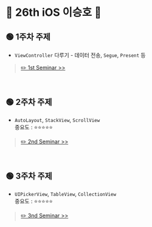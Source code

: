 # 🎉 26th iOS 이승호 🎉

## 🟢 1주차 주제

- `ViewController` 다루기 - 데이터 전송, `Segue`, `Present` 등 </br>

> [✏️ 1st Seminar >>](./Links/1stSeminar.md) </br>

</br>

## 🟢 2주차 주제

- `AutoLayout`, `StackView`, `ScrollView` </br>
  중요도 : ⭐️⭐️⭐️⭐️⭐️

> [✏️ 2nd Seminar >>](./Links/2ndSeminarCalculator.md) </br>

 </br>

## 🟢 3주차 주제

- `UIPickerView`, `TableView`, `CollectionView` </br>
  중요도 : ⭐️⭐️⭐️⭐️⭐️

> [✏️ 3nd Seminar >>](./Links/3rdSeminarAssignment.md) </br>

 </br>
